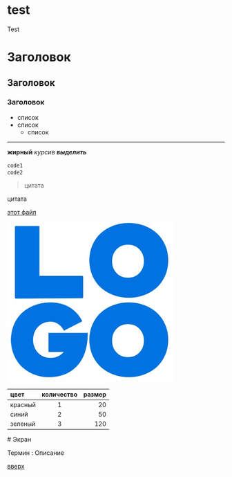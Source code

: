 # test
Test

<a id="anc"></a>

# Заголовок
## Заголовок
### Заголовок
* список
* список
  * список
---
__жирный__ _курсив_ ___выделить___
```
code1
code2
```
>цитата

цитата

[этот файл](README.md)

![картинка](logo.jpg)

цвет | количество | размер
:-----|:--------:|--------:
красный | 1 | 20 
синий | 2 | 50
зеленый | 3 | 120

\# Экран


Термин
: Описание

[вверх](#anc)
